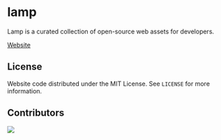 # lamp
<div align="left">Lamp is a curated collection of open-source web assets for developers.</div>
<div align="left">

[Website](https://open-emojify.github.io/emojify/)  

## License

Website code distributed under the MIT License. See `LICENSE` for more information.

## Contributors

<a href="https://github.com/plastic-lamp/lamp/graphs/contributors">
  <img src="https://contrib.rocks/image?repo=plastic-lamp/lamp" />
</a>
